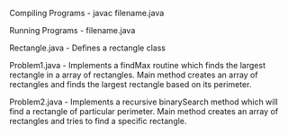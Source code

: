 Compiling Programs -      javac filename.java

Running Programs -        filename.java

Rectangle.java - 
Defines a rectangle class

Problem1.java - 
Implements a findMax routine which finds the largest rectangle in a array of rectangles.
Main method creates an array of rectangles and finds the largest rectangle based on its perimeter.


Problem2.java -
Implements a recursive binarySearch method which will find a rectangle of particular perimeter.
Main method creates an array of rectangles and tries to find a specific rectangle.


